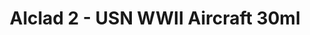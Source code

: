 ---
layout: product
title: "Alclad 2 - USN WWII Aircraft 30ml"
price: "TBA" 
desc: "Metalizer boja"
img_path: "/assets/img/ALCESET007.webp"
brand: "N/A"
available: false
special_offer: false
new: false
soon: false
cat: "040000"
subcat: "040300"
subsubcat: "0N/A"
sifra: "ALCESET007"
popular: false
spec: false
---